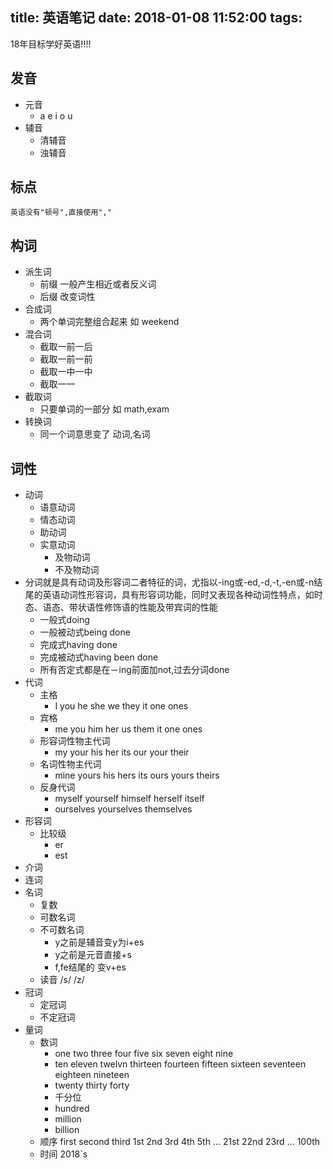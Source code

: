 ﻿title: 英语笔记
date: 2018-01-08 11:52:00
tags:
---

18年目标学好英语!!!!

## 发音
- 元音
    - a e i o u
- 辅音
    - 清辅音
    - 浊辅音

## 标点
    英语没有"顿号",直接使用","

## 构词
- 派生词
    - 前缀 一般产生相近或者反义词
    - 后缀 改变词性
- 合成词
    - 两个单词完整组合起来 如 weekend
- 混合词
    - 截取一前一后
    - 截取一前一前
    - 截取一中一中
    - 截取一一
- 截取词
    - 只要单词的一部分 如 math,exam
- 转换词
    - 同一个词意思变了 动词,名词

## 词性
- 动词
    - 语意动词
    - 情态动词
    - 助动词
    - 实意动词
        - 及物动词
        - 不及物动词
- 分词就是具有动词及形容词二者特征的词，尤指以-ing或-ed,-d,-t,-en或-n结尾的英语动词性形容词，具有形容词功能，同时又表现各种动词性特点，如时态、语态、带状语性修饰语的性能及带宾词的性能
    - 一般式doing
    - 一般被动式being done
    - 完成式having done
    - 完成被动式having been done
    - 所有否定式都是在－ing前面加not,过去分词done
- 代词
    - 主格
      - I you he she we they it one ones
    - 宾格
        - me you him her us them it one ones
    - 形容词性物主代词
        - my your his her its our your their
    - 名词性物主代词
        - mine yours his hers its ours yours theirs
    - 反身代词
        - myself yourself himself herself itself
        - ourselves yourselves themselves
- 形容词
    - 比较级
        - er
        - est
- 介词
- 连词
- 名词
    - 复数
    - 可数名词
    - 不可数名词
        - y之前是辅音变y为i+es
        - y之前是元音直接+s
        - f,fe结尾的 变v+es
    - 读音 /s/ /z/
- 冠词
    - 定冠词
    - 不定冠词
- 量词
    - 数词
        - one two three four five six seven eight nine
        - ten eleven twelvn thirteen fourteen fifteen sixteen seventeen eighteen nineteen
        - twenty thirty forty
        - 千分位
        - hundred
        - million
        - billion
    - 顺序 first second third 1st 2nd 3rd 4th 5th ... 21st 22nd 23rd ... 100th
    - 时间 2018`s
